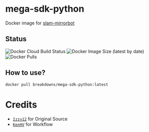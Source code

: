 # mega-sdk-python
Docker image for [slam-mirrorbot](https://github.com/SlamDevs/slam-mirrorbot)

## Status
![Docker Cloud Build Status](https://img.shields.io/docker/cloud/build/breakdowns/mega-sdk-python?style=for-the-badge&label=Docker%20Build&logo=docker)
![Docker Image Size (latest by date)](https://img.shields.io/docker/image-size/breakdowns/mega-sdk-python?style=for-the-badge&label=Docker%20Size&logo=docker)
![Docker Pulls](https://img.shields.io/docker/pulls/breakdowns/mega-sdk-python?style=for-the-badge&label=Docker%20Pull&logo=docker)

## How to use?
```
docker pull breakdowns/mega-sdk-python:latest
```

# Credits
- [`Izzy12`](https://github.com/lzzy12) for Original Source
- [`KenHV`](https://github.com/KenHV) for Workflow
